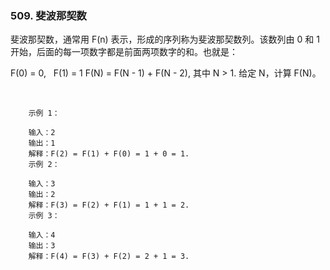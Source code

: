 ### 509. 斐波那契数


斐波那契数，通常用 F(n) 表示，形成的序列称为斐波那契数列。该数列由 0 和 1 开始，后面的每一项数字都是前面两项数字的和。也就是：

F(0) = 0,   F(1) = 1
F(N) = F(N - 1) + F(N - 2), 其中 N > 1.
给定 N，计算 F(N)。

 
```
    示例 1：
    
    输入：2
    输出：1
    解释：F(2) = F(1) + F(0) = 1 + 0 = 1.
    示例 2：
    
    输入：3
    输出：2
    解释：F(3) = F(2) + F(1) = 1 + 1 = 2.
    示例 3：
    
    输入：4
    输出：3
    解释：F(4) = F(3) + F(2) = 2 + 1 = 3.
```
